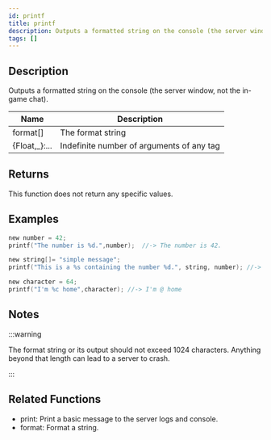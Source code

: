 ```yaml
---
id: printf
title: printf
description: Outputs a formatted string on the console (the server window, not the in-game chat).
tags: []
---
```


## Description

Outputs a formatted string on the console (the server window, not the in-game chat).


| Name | Description |
|------|-------------|
|format[] | The format string|
|{Float,_}:... | Indefinite number of arguments of any tag|


## Returns

This function does not return any specific values.


## Examples


```c
new number = 42;
printf("The number is %d.",number);  //-> The number is 42.

new string[]= "simple message";
printf("This is a %s containing the number %d.", string, number); //-> This is a simple message containing the number 42.

new character = 64;
printf("I'm %c home",character); //-> I'm @ home
```


## Notes

:::warning

The format string or its output should not exceed 1024 characters. Anything beyond that length can lead to a server to crash.

:::


## Related Functions


-  print: Print a basic message to the server logs and console.
-  format: Format a string.